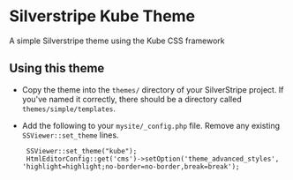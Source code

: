 Silverstripe Kube Theme
=======================

A simple Silverstripe theme using the Kube CSS framework

## Using this theme

 * Copy the theme into the `themes/` directory of your SilverStripe project.  If you've named it correctly, there should be a directory called `themes/simple/templates`.
 
 * Add the following to your `mysite/_config.php` file.  Remove any existing `SSViewer::set_theme` lines.

		SSViewer::set_theme("kube");
		HtmlEditorConfig::get('cms')->setOption('theme_advanced_styles', 'highlight=highlight;no-border=no-border,break=break');
